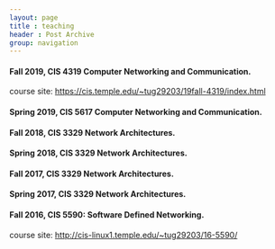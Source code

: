 ```yaml
---
layout: page
title : teaching
header : Post Archive
group: navigation
---
```


#### Fall 2019, CIS 4319 Computer Networking and Communication. ####

course site: <https://cis.temple.edu/~tug29203/19fall-4319/index.html>

#### Spring 2019, CIS 5617 Computer Networking and Communication. ####

<!-- course site: <https://cis.temple.edu/~tug29203/19spring-5617/index.html> -->

#### Fall 2018, CIS 3329 Network Architectures. ####
<!-- course site: <http://cis-linux1.temple.edu/~tug29203/teaching/fall2018-3329/> -->

#### Spring 2018, CIS 3329 Network Architectures. ####

<!-- course site: <http://cis-linux1.temple.edu/~tug29203/18spring-3329/> -->

#### Fall 2017, CIS 3329 Network Architectures. ####

<!-- course site: <http://cis-linux1.temple.edu/~tug29203/17fall-3329/> -->

#### Spring 2017, CIS 3329 Network Architectures. ####
<!-- course site: <http://cis-linux1.temple.edu/~tug29203/17-3329/> -->

#### Fall 2016, CIS 5590: Software Defined Networking. ####
course site: <http://cis-linux1.temple.edu/~tug29203/16-5590/>

